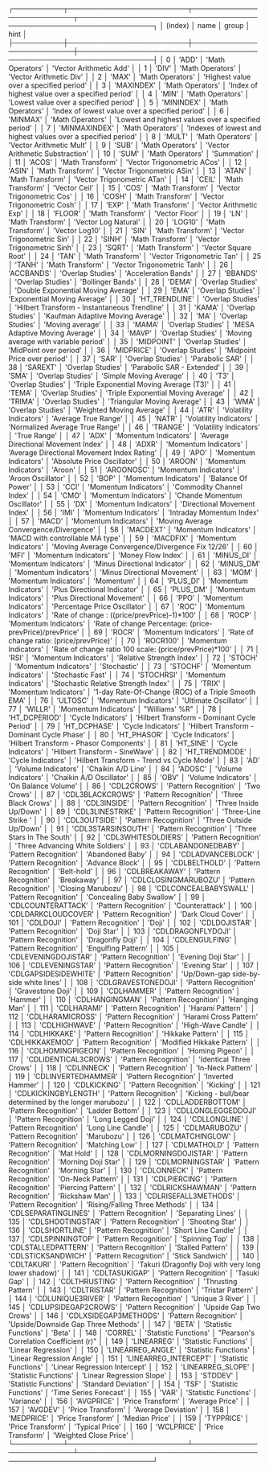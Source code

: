 ┌──────────┬────────────────────────┬──────────────────────────┬─────────────────────────────────────────────────────────────────┐
│  (index) │ name                   │ group                    │ hint                                                            │ 
├──────────┼────────────────────────┼──────────────────────────┼─────────────────────────────────────────────────────────────────┤
│ 0        │ 'ADD'                  │ 'Math Operators'         │ 'Vector Arithmetic Add'                                         │ 
│ 1        │ 'DIV'                  │ 'Math Operators'         │ 'Vector Arithmetic Div'                                         │ 
│ 2        │ 'MAX'                  │ 'Math Operators'         │ 'Highest value over a specified period'                         │ 
│ 3        │ 'MAXINDEX'             │ 'Math Operators'         │ 'Index of highest value over a specified period'                │ 
│ 4        │ 'MIN'                  │ 'Math Operators'         │ 'Lowest value over a specified period'                          │ 
│ 5        │ 'MININDEX'             │ 'Math Operators'         │ 'Index of lowest value over a specified period'                 │ 
│ 6        │ 'MINMAX'               │ 'Math Operators'         │ 'Lowest and highest values over a specified period'             │ 
│ 7        │ 'MINMAXINDEX'          │ 'Math Operators'         │ 'Indexes of lowest and highest values over a specified period'  │ 
│ 8        │ 'MULT'                 │ 'Math Operators'         │ 'Vector Arithmetic Mult'                                        │ 
│ 9        │ 'SUB'                  │ 'Math Operators'         │ 'Vector Arithmetic Substraction'                                │ 
│ 10       │ 'SUM'                  │ 'Math Operators'         │ 'Summation'                                                     │ 
│ 11       │ 'ACOS'                 │ 'Math Transform'         │ 'Vector Trigonometric ACos'                                     │ 
│ 12       │ 'ASIN'                 │ 'Math Transform'         │ 'Vector Trigonometric ASin'                                     │ 
│ 13       │ 'ATAN'                 │ 'Math Transform'         │ 'Vector Trigonometric ATan'                                     │ 
│ 14       │ 'CEIL'                 │ 'Math Transform'         │ 'Vector Ceil'                                                   │ 
│ 15       │ 'COS'                  │ 'Math Transform'         │ 'Vector Trigonometric Cos'                                      │ 
│ 16       │ 'COSH'                 │ 'Math Transform'         │ 'Vector Trigonometric Cosh'                                     │ 
│ 17       │ 'EXP'                  │ 'Math Transform'         │ 'Vector Arithmetic Exp'                                         │ 
│ 18       │ 'FLOOR'                │ 'Math Transform'         │ 'Vector Floor'                                                  │ 
│ 19       │ 'LN'                   │ 'Math Transform'         │ 'Vector Log Natural'                                            │ 
│ 20       │ 'LOG10'                │ 'Math Transform'         │ 'Vector Log10'                                                  │ 
│ 21       │ 'SIN'                  │ 'Math Transform'         │ 'Vector Trigonometric Sin'                                      │ 
│ 22       │ 'SINH'                 │ 'Math Transform'         │ 'Vector Trigonometric Sinh'                                     │ 
│ 23       │ 'SQRT'                 │ 'Math Transform'         │ 'Vector Square Root'                                            │ 
│ 24       │ 'TAN'                  │ 'Math Transform'         │ 'Vector Trigonometric Tan'                                      │ 
│ 25       │ 'TANH'                 │ 'Math Transform'         │ 'Vector Trigonometric Tanh'                                     │ 
│ 26       │ 'ACCBANDS'             │ 'Overlap Studies'        │ 'Acceleration Bands'                                            │ 
│ 27       │ 'BBANDS'               │ 'Overlap Studies'        │ 'Bollinger Bands'                                               │ 
│ 28       │ 'DEMA'                 │ 'Overlap Studies'        │ 'Double Exponential Moving Average'                             │ 
│ 29       │ 'EMA'                  │ 'Overlap Studies'        │ 'Exponential Moving Average'                                    │ 
│ 30       │ 'HT_TRENDLINE'         │ 'Overlap Studies'        │ 'Hilbert Transform - Instantaneous Trendline'                   │ 
│ 31       │ 'KAMA'                 │ 'Overlap Studies'        │ 'Kaufman Adaptive Moving Average'                               │ 
│ 32       │ 'MA'                   │ 'Overlap Studies'        │ 'Moving average'                                                │ 
│ 33       │ 'MAMA'                 │ 'Overlap Studies'        │ 'MESA Adaptive Moving Average'                                  │ 
│ 34       │ 'MAVP'                 │ 'Overlap Studies'        │ 'Moving average with variable period'                           │ 
│ 35       │ 'MIDPOINT'             │ 'Overlap Studies'        │ 'MidPoint over period'                                          │ 
│ 36       │ 'MIDPRICE'             │ 'Overlap Studies'        │ 'Midpoint Price over period'                                    │ 
│ 37       │ 'SAR'                  │ 'Overlap Studies'        │ 'Parabolic SAR'                                                 │ 
│ 38       │ 'SAREXT'               │ 'Overlap Studies'        │ 'Parabolic SAR - Extended'                                      │ 
│ 39       │ 'SMA'                  │ 'Overlap Studies'        │ 'Simple Moving Average'                                         │ 
│ 40       │ 'T3'                   │ 'Overlap Studies'        │ 'Triple Exponential Moving Average (T3)'                        │ 
│ 41       │ 'TEMA'                 │ 'Overlap Studies'        │ 'Triple Exponential Moving Average'                             │ 
│ 42       │ 'TRIMA'                │ 'Overlap Studies'        │ 'Triangular Moving Average'                                     │ 
│ 43       │ 'WMA'                  │ 'Overlap Studies'        │ 'Weighted Moving Average'                                       │ 
│ 44       │ 'ATR'                  │  'Volatility Indicators' │ 'Average True Range'                                            │ 
│ 45       │ 'NATR'                 │  'Volatility Indicators' │ 'Normalized Average True Range'                                 │ 
│ 46       │ 'TRANGE'               │  'Volatility Indicators' │ 'True Range'                                                    │ 
│ 47       │ 'ADX'                  │ 'Momentum Indicators'    │ 'Average Directional Movement Index'                            │ 
│ 48       │ 'ADXR'                 │ 'Momentum Indicators'    │ 'Average Directional Movement Index Rating'                     │ 
│ 49       │ 'APO'                  │ 'Momentum Indicators'    │ 'Absolute Price Oscillator'                                     │ 
│ 50       │ 'AROON'                │ 'Momentum Indicators'    │ 'Aroon'                                                         │ 
│ 51       │ 'AROONOSC'             │ 'Momentum Indicators'    │ 'Aroon Oscillator'                                              │ 
│ 52       │ 'BOP'                  │ 'Momentum Indicators'    │ 'Balance Of Power'                                              │ 
│ 53       │ 'CCI'                  │ 'Momentum Indicators'    │ 'Commodity Channel Index'                                       │ 
│ 54       │ 'CMO'                  │ 'Momentum Indicators'    │ 'Chande Momentum Oscillator'                                    │ 
│ 55       │ 'DX'                   │ 'Momentum Indicators'    │ 'Directional Movement Index'                                    │ 
│ 56       │ 'IMI'                  │ 'Momentum Indicators'    │ 'Intraday Momentum Index'                                       │ 
│ 57       │ 'MACD'                 │ 'Momentum Indicators'    │ 'Moving Average Convergence/Divergence'                         │ 
│ 58       │ 'MACDEXT'              │ 'Momentum Indicators'    │ 'MACD with controllable MA type'                                │ 
│ 59       │ 'MACDFIX'              │ 'Momentum Indicators'    │ 'Moving Average Convergence/Divergence Fix 12/26'               │ 
│ 60       │ 'MFI'                  │ 'Momentum Indicators'    │ 'Money Flow Index'                                              │ 
│ 61       │ 'MINUS_DI'             │ 'Momentum Indicators'    │ 'Minus Directional Indicator'                                   │ 
│ 62       │ 'MINUS_DM'             │ 'Momentum Indicators'    │ 'Minus Directional Movement'                                    │ 
│ 63       │ 'MOM'                  │ 'Momentum Indicators'    │ 'Momentum'                                                      │ 
│ 64       │ 'PLUS_DI'              │ 'Momentum Indicators'    │ 'Plus Directional Indicator'                                    │ 
│ 65       │ 'PLUS_DM'              │ 'Momentum Indicators'    │ 'Plus Directional Movement'                                     │ 
│ 66       │ 'PPO'                  │ 'Momentum Indicators'    │ 'Percentage Price Oscillator'                                   │ 
│ 67       │ 'ROC'                  │ 'Momentum Indicators'    │ 'Rate of change : ((price/prevPrice)-1)*100'                    │ 
│ 68       │ 'ROCP'                 │ 'Momentum Indicators'    │ 'Rate of change Percentage: (price-prevPrice)/prevPrice'        │ 
│ 69       │ 'ROCR'                 │ 'Momentum Indicators'    │ 'Rate of change ratio: (price/prevPrice)'                       │ 
│ 70       │ 'ROCR100'              │ 'Momentum Indicators'    │ 'Rate of change ratio 100 scale: (price/prevPrice)*100'         │ 
│ 71       │ 'RSI'                  │ 'Momentum Indicators'    │ 'Relative Strength Index'                                       │ 
│ 72       │ 'STOCH'                │ 'Momentum Indicators'    │ 'Stochastic'                                                    │ 
│ 73       │ 'STOCHF'               │ 'Momentum Indicators'    │ 'Stochastic Fast'                                               │ 
│ 74       │ 'STOCHRSI'             │ 'Momentum Indicators'    │ 'Stochastic Relative Strength Index'                            │ 
│ 75       │ 'TRIX'                 │ 'Momentum Indicators'    │ '1-day Rate-Of-Change (ROC) of a Triple Smooth EMA'             │ 
│ 76       │ 'ULTOSC'               │ 'Momentum Indicators'    │ 'Ultimate Oscillator'                                           │ 
│ 77       │ 'WILLR'                │ 'Momentum Indicators'    │ "Williams' %R"                                                  │ 
│ 78       │ 'HT_DCPERIOD'          │ 'Cycle Indicators'       │ 'Hilbert Transform - Dominant Cycle Period'                     │ 
│ 79       │ 'HT_DCPHASE'           │ 'Cycle Indicators'       │ 'Hilbert Transform - Dominant Cycle Phase'                      │ 
│ 80       │ 'HT_PHASOR'            │ 'Cycle Indicators'       │ 'Hilbert Transform - Phasor Components'                         │ 
│ 81       │ 'HT_SINE'              │ 'Cycle Indicators'       │ 'Hilbert Transform - SineWave'                                  │ 
│ 82       │ 'HT_TRENDMODE'         │ 'Cycle Indicators'       │ 'Hilbert Transform - Trend vs Cycle Mode'                       │ 
│ 83       │ 'AD'                   │ 'Volume Indicators'      │ 'Chaikin A/D Line'                                              │ 
│ 84       │ 'ADOSC'                │ 'Volume Indicators'      │ 'Chaikin A/D Oscillator'                                        │ 
│ 85       │ 'OBV'                  │ 'Volume Indicators'      │ 'On Balance Volume'                                             │ 
│ 86       │ 'CDL2CROWS'            │ 'Pattern Recognition'    │ 'Two Crows'                                                     │ 
│ 87       │ 'CDL3BLACKCROWS'       │ 'Pattern Recognition'    │ 'Three Black Crows'                                             │ 
│ 88       │ 'CDL3INSIDE'           │ 'Pattern Recognition'    │ 'Three Inside Up/Down'                                          │ 
│ 89       │ 'CDL3LINESTRIKE'       │ 'Pattern Recognition'    │ 'Three-Line Strike '                                            │ 
│ 90       │ 'CDL3OUTSIDE'          │ 'Pattern Recognition'    │ 'Three Outside Up/Down'                                         │ 
│ 91       │ 'CDL3STARSINSOUTH'     │ 'Pattern Recognition'    │ 'Three Stars In The South'                                      │ 
│ 92       │ 'CDL3WHITESOLDIERS'    │ 'Pattern Recognition'    │ 'Three Advancing White Soldiers'                                │ 
│ 93       │ 'CDLABANDONEDBABY'     │ 'Pattern Recognition'    │ 'Abandoned Baby'                                                │ 
│ 94       │ 'CDLADVANCEBLOCK'      │ 'Pattern Recognition'    │ 'Advance Block'                                                 │ 
│ 95       │ 'CDLBELTHOLD'          │ 'Pattern Recognition'    │ 'Belt-hold'                                                     │ 
│ 96       │ 'CDLBREAKAWAY'         │ 'Pattern Recognition'    │ 'Breakaway'                                                     │ 
│ 97       │  'CDLCLOSINGMARUBOZU'  │ 'Pattern Recognition'    │ 'Closing Marubozu'                                              │ 
│ 98       │  'CDLCONCEALBABYSWALL' │ 'Pattern Recognition'    │ 'Concealing Baby Swallow'                                       │ 
│ 99       │ 'CDLCOUNTERATTACK'     │ 'Pattern Recognition'    │ 'Counterattack'                                                 │ 
│ 100      │ 'CDLDARKCLOUDCOVER'    │ 'Pattern Recognition'    │ 'Dark Cloud Cover'                                              │ 
│ 101      │ 'CDLDOJI'              │ 'Pattern Recognition'    │ 'Doji'                                                          │ 
│ 102      │ 'CDLDOJISTAR'          │ 'Pattern Recognition'    │ 'Doji Star'                                                     │ 
│ 103      │ 'CDLDRAGONFLYDOJI'     │ 'Pattern Recognition'    │ 'Dragonfly Doji'                                                │ 
│ 104      │ 'CDLENGULFING'         │ 'Pattern Recognition'    │ 'Engulfing Pattern'                                             │ 
│ 105      │  'CDLEVENINGDOJISTAR'  │ 'Pattern Recognition'    │ 'Evening Doji Star'                                             │ 
│ 106      │ 'CDLEVENINGSTAR'       │ 'Pattern Recognition'    │ 'Evening Star'                                                  │ 
│ 107      │  'CDLGAPSIDESIDEWHITE' │ 'Pattern Recognition'    │ 'Up/Down-gap side-by-side white lines'                          │ 
│ 108      │ 'CDLGRAVESTONEDOJI'    │ 'Pattern Recognition'    │ 'Gravestone Doji'                                               │ 
│ 109      │ 'CDLHAMMER'            │ 'Pattern Recognition'    │ 'Hammer'                                                        │ 
│ 110      │ 'CDLHANGINGMAN'        │ 'Pattern Recognition'    │ 'Hanging Man'                                                   │ 
│ 111      │ 'CDLHARAMI'            │ 'Pattern Recognition'    │ 'Harami Pattern'                                                │ 
│ 112      │ 'CDLHARAMICROSS'       │ 'Pattern Recognition'    │ 'Harami Cross Pattern'                                          │ 
│ 113      │ 'CDLHIGHWAVE'          │ 'Pattern Recognition'    │ 'High-Wave Candle'                                              │ 
│ 114      │ 'CDLHIKKAKE'           │ 'Pattern Recognition'    │ 'Hikkake Pattern'                                               │ 
│ 115      │ 'CDLHIKKAKEMOD'        │ 'Pattern Recognition'    │ 'Modified Hikkake Pattern'                                      │ 
│ 116      │ 'CDLHOMINGPIGEON'      │ 'Pattern Recognition'    │ 'Homing Pigeon'                                                 │ 
│ 117      │  'CDLIDENTICAL3CROWS'  │ 'Pattern Recognition'    │ 'Identical Three Crows'                                         │ 
│ 118      │ 'CDLINNECK'            │ 'Pattern Recognition'    │ 'In-Neck Pattern'                                               │ 
│ 119      │ 'CDLINVERTEDHAMMER'    │ 'Pattern Recognition'    │ 'Inverted Hammer'                                               │ 
│ 120      │ 'CDLKICKING'           │ 'Pattern Recognition'    │ 'Kicking'                                                       │ 
│ 121      │  'CDLKICKINGBYLENGTH'  │ 'Pattern Recognition'    │ 'Kicking - bull/bear determined by the longer marubozu'         │ 
│ 122      │ 'CDLLADDERBOTTOM'      │ 'Pattern Recognition'    │ 'Ladder Bottom'                                                 │ 
│ 123      │ 'CDLLONGLEGGEDDOJI'    │ 'Pattern Recognition'    │ 'Long Legged Doji'                                              │ 
│ 124      │ 'CDLLONGLINE'          │ 'Pattern Recognition'    │ 'Long Line Candle'                                              │ 
│ 125      │ 'CDLMARUBOZU'          │ 'Pattern Recognition'    │ 'Marubozu'                                                      │ 
│ 126      │ 'CDLMATCHINGLOW'       │ 'Pattern Recognition'    │ 'Matching Low'                                                  │ 
│ 127      │ 'CDLMATHOLD'           │ 'Pattern Recognition'    │ 'Mat Hold'                                                      │ 
│ 128      │  'CDLMORNINGDOJISTAR'  │ 'Pattern Recognition'    │ 'Morning Doji Star'                                             │ 
│ 129      │ 'CDLMORNINGSTAR'       │ 'Pattern Recognition'    │ 'Morning Star'                                                  │ 
│ 130      │ 'CDLONNECK'            │ 'Pattern Recognition'    │ 'On-Neck Pattern'                                               │ 
│ 131      │ 'CDLPIERCING'          │ 'Pattern Recognition'    │ 'Piercing Pattern'                                              │ 
│ 132      │ 'CDLRICKSHAWMAN'       │ 'Pattern Recognition'    │ 'Rickshaw Man'                                                  │ 
│ 133      │  'CDLRISEFALL3METHODS' │ 'Pattern Recognition'    │ 'Rising/Falling Three Methods'                                  │ 
│ 134      │  'CDLSEPARATINGLINES'  │ 'Pattern Recognition'    │ 'Separating Lines'                                              │ 
│ 135      │ 'CDLSHOOTINGSTAR'      │ 'Pattern Recognition'    │ 'Shooting Star'                                                 │ 
│ 136      │ 'CDLSHORTLINE'         │ 'Pattern Recognition'    │ 'Short Line Candle'                                             │ 
│ 137      │ 'CDLSPINNINGTOP'       │ 'Pattern Recognition'    │ 'Spinning Top'                                                  │ 
│ 138      │ 'CDLSTALLEDPATTERN'    │ 'Pattern Recognition'    │ 'Stalled Pattern'                                               │ 
│ 139      │ 'CDLSTICKSANDWICH'     │ 'Pattern Recognition'    │ 'Stick Sandwich'                                                │ 
│ 140      │ 'CDLTAKURI'            │ 'Pattern Recognition'    │ 'Takuri (Dragonfly Doji with very long lower shadow)'           │ 
│ 141      │ 'CDLTASUKIGAP'         │ 'Pattern Recognition'    │ 'Tasuki Gap'                                                    │ 
│ 142      │ 'CDLTHRUSTING'         │ 'Pattern Recognition'    │ 'Thrusting Pattern'                                             │ 
│ 143      │ 'CDLTRISTAR'           │ 'Pattern Recognition'    │ 'Tristar Pattern'                                               │ 
│ 144      │ 'CDLUNIQUE3RIVER'      │ 'Pattern Recognition'    │ 'Unique 3 River'                                                │ 
│ 145      │  'CDLUPSIDEGAP2CROWS'  │ 'Pattern Recognition'    │ 'Upside Gap Two Crows'                                          │ 
│ 146      │  'CDLXSIDEGAP3METHODS' │ 'Pattern Recognition'    │ 'Upside/Downside Gap Three Methods'                             │ 
│ 147      │ 'BETA'                 │ 'Statistic Functions'    │ 'Beta'                                                          │ 
│ 148      │ 'CORREL'               │ 'Statistic Functions'    │ "Pearson's Correlation Coefficient (r)"                         │ 
│ 149      │ 'LINEARREG'            │ 'Statistic Functions'    │ 'Linear Regression'                                             │ 
│ 150      │ 'LINEARREG_ANGLE'      │ 'Statistic Functions'    │ 'Linear Regression Angle'                                       │ 
│ 151      │  'LINEARREG_INTERCEPT' │ 'Statistic Functions'    │ 'Linear Regression Intercept'                                   │ 
│ 152      │ 'LINEARREG_SLOPE'      │ 'Statistic Functions'    │ 'Linear Regression Slope'                                       │ 
│ 153      │ 'STDDEV'               │ 'Statistic Functions'    │ 'Standard Deviation'                                            │ 
│ 154      │ 'TSF'                  │ 'Statistic Functions'    │ 'Time Series Forecast'                                          │ 
│ 155      │ 'VAR'                  │ 'Statistic Functions'    │ 'Variance'                                                      │ 
│ 156      │ 'AVGPRICE'             │ 'Price Transform'        │ 'Average Price'                                                 │ 
│ 157      │ 'AVGDEV'               │ 'Price Transform'        │ 'Average Deviation'                                             │ 
│ 158      │ 'MEDPRICE'             │ 'Price Transform'        │ 'Median Price'                                                  │ 
│ 159      │ 'TYPPRICE'             │ 'Price Transform'        │ 'Typical Price'                                                 │ 
│ 160      │ 'WCLPRICE'             │ 'Price Transform'        │ 'Weighted Close Price'                                          │ 
└──────────┴────────────────────────┴──────────────────────────┴─────────────────────────────────────────────────────────────────┘